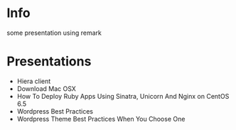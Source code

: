 # Info
some presentation using remark

# Presentations
- Hiera client
- Download Mac OSX
- How To Deploy Ruby Apps Using Sinatra, Unicorn And Nginx on CentOS 6.5
- Wordpress Best Practices
- Wordpress Theme Best Practices When You Choose One
